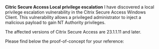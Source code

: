 **Citric Secure Access Local privilege escalation**
I have discovered a local privilege escalation vulnerability in the Citrix Secure Access Windows Client. This vulnerability allows a privileged administrator to inject a malicious payload to gain NT Authority privileges.

The affected versions of Citrix Secure Access are 23.1.1.11 and later.

Please find below the proof-of-concept for your reference:

